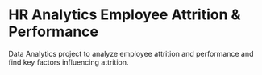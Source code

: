 # HR Analytics Employee Attrition & Performance  
 Data Analytics project to analyze employee attrition and performance and find key factors influencing attrition.

